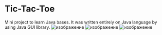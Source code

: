 # Tic-Tac-Toe
Mini project to learn Java bases.  It was written entirely on Java language by using Java GUI library.
![изображение](https://user-images.githubusercontent.com/101862863/188462360-e85f00b7-ef50-47c6-939e-2975a078ebad.png)
![изображение](https://user-images.githubusercontent.com/101862863/188462515-7ced8e85-8788-4f66-acce-25f3a1867ec4.png)
![изображение](https://user-images.githubusercontent.com/101862863/188462698-b4f0814c-ac7e-4581-9926-f1ddc95468fe.png)

